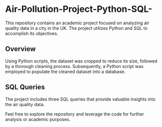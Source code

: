 # Air-Pollution-Project-Python-SQL-

This repository contains an academic project focused on analyzing air quality data in a city in the UK. The project utilizes Python and SQL to accomplish its objectives.

## Overview

Using Python scripts,  the dataset was cropped to reduce its size, followed by a thorough cleaning process. Subsequently, a Python script was employed to populate the cleaned dataset into a database.

## SQL Queries

The project includes three SQL queries that provide valuable insights into the air quality data.

Feel free to explore the repository and leverage the code for further analysis or academic purposes.
